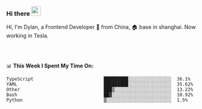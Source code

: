 ### Hi there <img src="https://media.giphy.com/media/hvRJCLFzcasrR4ia7z/giphy.gif" width="25px">

<!-- ![visitors](https://visitor-badge.glitch.me/badge?page_id=dislfyer.dislfyer) -->

Hi, I'm Dylan, a Frontend Developer 🚀 from China, 🏠 base in shanghai. Now working in Tesla.

<br/>
<br/>

📊 **This Week I Spent My Time On:**


<!--START_SECTION:waka-->

```text
TypeScript                          █████████░░░░░░░░░░░░░░░░  36.1%
YAML                                █████████░░░░░░░░░░░░░░░░  35.62%
Other                               ███▒░░░░░░░░░░░░░░░░░░░░░  13.22%
Bash                                ██▓░░░░░░░░░░░░░░░░░░░░░░  10.92%
Python                              ▒░░░░░░░░░░░░░░░░░░░░░░░░  1.5%
```

<!--END_SECTION:waka-->

<!--
**About Me:**
 -->
